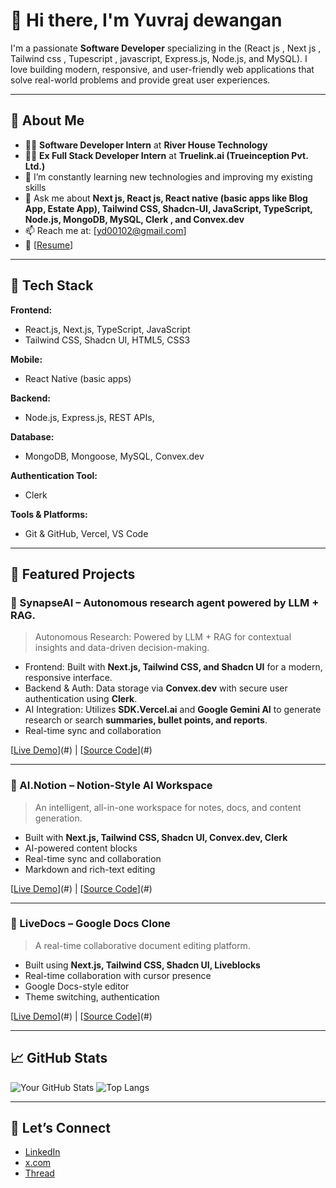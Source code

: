 # 👋 Hi there, I'm Yuvraj dewangan

I'm a passionate **Software Developer** specializing in the (React js , Next js , Tailwind css , Tupescript , javascript, Express.js,  Node.js, and MySQL). I love building modern, responsive, and user-friendly web applications that solve real-world problems and provide great user experiences. 

---

## 💼 About Me

- 🧑‍💻 **Software Developer Intern** at **River House Technology**
- 🧑‍💻 **Ex Full Stack Developer Intern** at **Truelink.ai (Trueinception Pvt. Ltd.)**
- 🌱 I’m constantly learning new technologies and improving my existing skills
- 💬 Ask me about **Next js, React js, React native (basic apps like Blog App, Estate App), Tailwind CSS, Shadcn-UI,  JavaScript, TypeScript, Node.js, MongoDB, MySQL, Clerk , and Convex.dev**
- 📫 Reach me at: [yd00102@gmail.com]  
- 📄 [[Resume](https://docs.google.com/document/d/1O6TiyoY3atdC-dUlbPw1PjrValSIRae9d4cCOb7qsz0/edit)]

---

## 🔧 Tech Stack

**Frontend:**
- React.js, Next.js, TypeScript, JavaScript
- Tailwind CSS, Shadcn UI, HTML5, CSS3

**Mobile:**
- React Native (basic apps)

**Backend:**
- Node.js, Express.js, REST APIs,

**Database:**
- MongoDB, Mongoose, MySQL, Convex.dev

**Authentication Tool:**
- Clerk

**Tools & Platforms:**
- Git & GitHub, Vercel, VS Code

---

## 📌 Featured Projects

### 🚀 SynapseAI – Autonomous research agent powered by LLM + RAG.
> Autonomous Research: Powered by LLM + RAG for contextual insights and data-driven decision-making.

- Frontend: Built with **Next.js, Tailwind CSS, and Shadcn UI** for a modern, responsive interface.
- Backend & Auth: Data storage via **Convex.dev** with secure user authentication using **Clerk**.
- AI Integration: Utilizes **SDK.Vercel.ai** and **Google Gemini AI** to generate research or search **summaries, bullet points, and reports**.
- Real-time sync and collaboration

[[Live Demo](https://synapse-ai-virid.vercel.app/)](#) | [[Source Code](https://github.com/yuvidew/SynapseAI)](#)

---

### 🧠 AI.Notion – Notion-Style AI Workspace
> An intelligent, all-in-one workspace for notes, docs, and content generation.

- Built with **Next.js, Tailwind CSS, Shadcn UI, Convex.dev, Clerk**
- AI-powered content blocks
- Real-time sync and collaboration
- Markdown and rich-text editing

[[Live Demo](https://ai-notion-phi.vercel.app)](#) | [[Source Code](https://github.com/yuvidew/ai.notion)](#)

---

### 📝 LiveDocs – Google Docs Clone
> A real-time collaborative document editing platform.

- Built using **Next.js, Tailwind CSS, Shadcn UI, Liveblocks**
- Real-time collaboration with cursor presence
- Google Docs-style editor
- Theme switching, authentication

[[Live Demo](https://livedocs-roan-eight.vercel.app/)](#) | [[Source Code](http://github.com/yuvidew/livedocs)](#)

---


## 📈 GitHub Stats

![Your GitHub Stats](https://github-readme-stats.vercel.app/api?username=yuvidew&show_icons=true&theme=radical)
![Top Langs](https://github-readme-stats.vercel.app/api/top-langs/?username=yuvidew&layout=compact&theme=radical)

---

## 🤝 Let’s Connect

- [LinkedIn](linkedin.com/in/yuvraj-dewangan-435b36269/)
- [x.com](https://x.com/Yuvidew108)
- [Thread](https://www.threads.com/@yuvi_dew_108)
